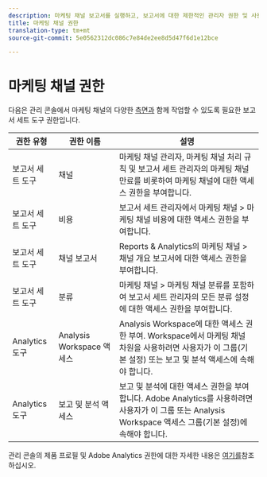 ```yaml
---
description: 마케팅 채널 보고서를 실행하고, 보고서에 대한 제한적인 관리자 권한 및 사용자 그룹 권한을 부여하는 방법에 대해 설명합니다.
title: 마케팅 채널 권한
translation-type: tm+mt
source-git-commit: 5e0562312dc086c7e84de2ee8d5d47f6d1e12bce

---
```



# 마케팅 채널 권한

다음은 관리 콘솔에서 마케팅 채널의 다양한 [측면과](https://adminconsole.adobe.com/) 함께 작업할 수 있도록 필요한 보고서 세트 도구 권한입니다.

| 권한 유형 | 권한 이름 | 설명 |
|---|---|---|
| 보고서 세트 도구 | 채널 | 마케팅 채널 관리자, 마케팅 채널 처리 규칙 및 보고서 세트 관리자의 마케팅 채널 만료를 비롯하여 마케팅 채널에 대한 액세스 권한을 부여합니다. |
| 보고서 세트 도구 | 비용 | 보고서 세트 관리자에서 마케팅 채널 > 마케팅 채널 비용에 대한 액세스 권한을 부여합니다. |
| 보고서 세트 도구 | 채널 보고서 | Reports &amp; Analytics의 마케팅 채널 > 채널 개요 보고서에 대한 액세스 권한을 부여합니다. |
| 보고서 세트 도구 | 분류 | 마케팅 채널 > 마케팅 채널 분류를 포함하여 보고서 세트 관리자의 모든 분류 설정에 대한 액세스 권한을 부여합니다. |
| Analytics 도구 | Analysis Workspace 액세스 | Analysis Workspace에 대한 액세스 권한 부여. Workspace에서 마케팅 채널 차원을 사용하려면 사용자가 이 그룹(기본 설정) 또는 보고 및 분석 액세스에 속해야 합니다. |
| Analytics 도구 | 보고 및 분석 액세스 | 보고 및 분석에 대한 액세스 권한을 부여합니다. Adobe Analytics를 사용하려면 사용자가 이 그룹 또는 Analysis Workspace 액세스 그룹(기본 설정)에 속해야 합니다. |

관리 콘솔의 제품 프로필 및 Adobe Analytics 권한에 대한 자세한 내용은 [여기를](https://docs.adobe.com/content/help/en/analytics/admin/admin-console/permissions/product-profile.html)참조하십시오.